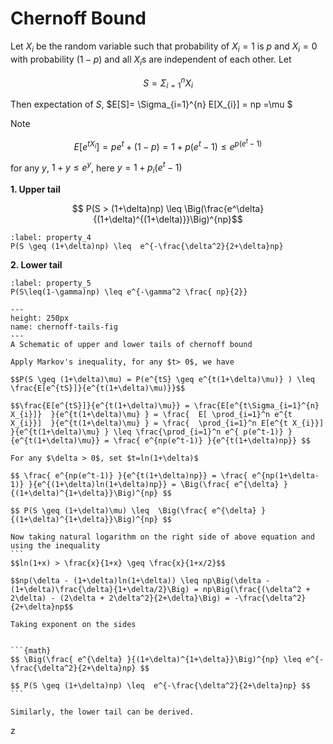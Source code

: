 # Chernoff Bound

Let $X_{i}$ be the random variable such that probability of $X_{i}=1$ is $p$ and $X_{i}=0$ with probability $(1-p)$ and all $X_{i}$s are independent of each other.
Let

$$S = \Sigma_{i=1}^{n} X_{i} $$

Then expectation of $S$, $E[S]= \Sigma_{i=1}^{n} E[X_{i}] = np =\mu $
<!-- <b>Lemma 1. </b> If $$ S=\Sigma_{i=1}^{n} X_{i} $$, where $ X_1, X_2, ..., X_n$ are independent random variables, then.  -->

Note

$$E[e^{tX_{i}}] = pe^t + (1-p) = 1 + p(e^t-1) \leq e^{ p(e^t-1)}$$

for any $y$, $1+y \leq e^y$, here $y=1 + p_{i}(e^{t}-1)$

<b> 1. Upper tail </b>

$$ P(S > (1+\delta)np) \leq \Big(\frac{e^\delta}{(1+\delta)^{(1+\delta)}}\Big)^{np}$$

```{math}
:label: property_4
P(S \geq (1+\delta)np) \leq  e^{-\frac{\delta^2}{2+\delta}np}
```

<b>2. Lower tail </b>
```{math}
:label: property_5
P(S\leq(1-\gamma)np) \leq e^{-\gamma^2 \frac{ np}{2}}
```

```{figure} ../assets/2022_01_14_chernoff_bound/chernoff_tails.png
---
height: 250px
name: chernoff-tails-fig
---
A Schematic of upper and lower tails of chernoff bound
```


````{prf:proof}
Apply Markov's inequality, for any $t> 0$, we have

$$P(S \geq (1+\delta)\mu) = P(e^{tS} \geq e^{t(1+\delta)\mu)} ) \leq \frac{E[e^{tS}]}{e^{t(1+\delta)\mu)}}$$

$$\frac{E[e^{tS}]}{e^{t(1+\delta)\mu}} = \frac{E[e^{t\Sigma_{i=1}^{n} X_{i}]}  }{e^{t(1+\delta)\mu} } = \frac{  E[ \prod_{i=1}^n e^{t X_{i}}]  }{e^{t(1+\delta)\mu} } = \frac{  \prod_{i=1}^n E[e^{t X_{i}}]  }{e^{t(1+\delta)\mu} } \leq \frac{\prod_{i=1}^n e^{ p(e^t-1)} }{e^{t(1+\delta)\mu}} = \frac{ e^{np(e^t-1)} }{e^{t(1+\delta)np}} $$

For any $\delta > 0$, set $t=ln(1+\delta)$

$$ \frac{ e^{np(e^t-1)} }{e^{t(1+\delta)np}} = \frac{ e^{np(1+\delta-1)} }{e^{(1+\delta)ln(1+\delta)np}} = \Big(\frac{ e^{\delta} }{(1+\delta)^{1+\delta}}\Big)^{np} $$

$$ P(S \geq (1+\delta)\mu) \leq  \Big(\frac{ e^{\delta} }{(1+\delta)^{1+\delta}}\Big)^{np} $$

Now taking natural logarithm on the right side of above equation and using the inequality
```
$$ln(1+x) > \frac{x}{1+x} \geq \frac{x}{1+x/2}$$

$$np(\delta - (1+\delta)ln(1+\delta)) \leq np\Big(\delta - (1+\delta)\frac{\delta}{1+\delta/2}\Big) = np\Big(\frac{(\delta^2 + 2\delta) - (2\delta + 2\delta^2}{2+\delta}\Big) = -\frac{\delta^2}{2+\delta}np$$

Taking exponent on the sides


```{math}
$$ \Big(\frac{ e^{\delta} }{(1+\delta)^{1+\delta}}\Big)^{np} \leq e^{-\frac{\delta^2}{2+\delta}np} $$

$$ P(S \geq (1+\delta)np) \leq  e^{-\frac{\delta^2}{2+\delta}np} $$
```

Similarly, the lower tail can be derived.
````
z
